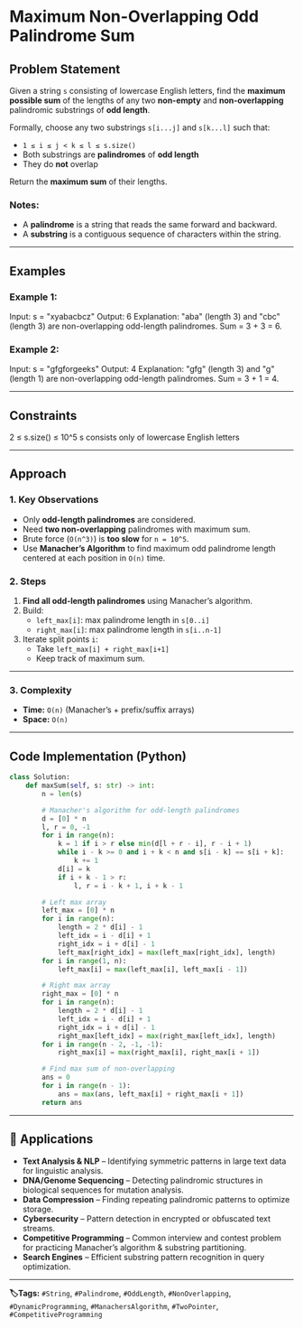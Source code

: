 # Maximum Non-Overlapping Odd Palindrome Sum

## Problem Statement
Given a string `s` consisting of lowercase English letters, find the **maximum possible sum** of the lengths of any two **non-empty** and **non-overlapping** palindromic substrings of **odd length**.

Formally, choose any two substrings `s[i...j]` and `s[k...l]` such that:

- `1 ≤ i ≤ j < k ≤ l ≤ s.size()`
- Both substrings are **palindromes** of **odd length**
- They do **not** overlap

Return the **maximum sum** of their lengths.

### Notes:
- A **palindrome** is a string that reads the same forward and backward.
- A **substring** is a contiguous sequence of characters within the string.

---

## Examples

### Example 1:
Input:  s = "xyabacbcz" Output: 6 Explanation: "aba" (length 3) and "cbc" (length 3) are non-overlapping odd-length palindromes. Sum = 3 + 3 = 6.

### Example 2:

Input:  s = "gfgforgeeks" Output: 4 Explanation: "gfg" (length 3) and "g" (length 1) are non-overlapping odd-length palindromes. Sum = 3 + 1 = 4.

---

## Constraints

2 ≤ s.size() ≤ 10^5 s consists only of lowercase English letters

---

## Approach

### 1. Key Observations
- Only **odd-length palindromes** are considered.
- Need **two non-overlapping** palindromes with maximum sum.
- Brute force (`O(n^3)`) is **too slow** for `n = 10^5`.
- Use **Manacher’s Algorithm** to find maximum odd palindrome length centered at each position in `O(n)` time.

### 2. Steps
1. **Find all odd-length palindromes** using Manacher’s algorithm.
2. Build:
   - `left_max[i]`: max palindrome length in `s[0..i]`
   - `right_max[i]`: max palindrome length in `s[i..n-1]`
3. Iterate split points `i`:
   - Take `left_max[i] + right_max[i+1]`
   - Keep track of maximum sum.
---
### 3. Complexity
- **Time:** `O(n)` (Manacher’s + prefix/suffix arrays)
- **Space:** `O(n)`

---

## Code Implementation (Python)

```python
class Solution:
    def maxSum(self, s: str) -> int:
        n = len(s)

        # Manacher's algorithm for odd-length palindromes
        d = [0] * n
        l, r = 0, -1
        for i in range(n):
            k = 1 if i > r else min(d[l + r - i], r - i + 1)
            while i - k >= 0 and i + k < n and s[i - k] == s[i + k]:
                k += 1
            d[i] = k
            if i + k - 1 > r:
                l, r = i - k + 1, i + k - 1

        # Left max array
        left_max = [0] * n
        for i in range(n):
            length = 2 * d[i] - 1
            left_idx = i - d[i] + 1
            right_idx = i + d[i] - 1
            left_max[right_idx] = max(left_max[right_idx], length)
        for i in range(1, n):
            left_max[i] = max(left_max[i], left_max[i - 1])

        # Right max array
        right_max = [0] * n
        for i in range(n):
            length = 2 * d[i] - 1
            left_idx = i - d[i] + 1
            right_idx = i + d[i] - 1
            right_max[left_idx] = max(right_max[left_idx], length)
        for i in range(n - 2, -1, -1):
            right_max[i] = max(right_max[i], right_max[i + 1])

        # Find max sum of non-overlapping
        ans = 0
        for i in range(n - 1):
            ans = max(ans, left_max[i] + right_max[i + 1])
        return ans

```
---

## 📌 Applications

- **Text Analysis & NLP** – Identifying symmetric patterns in large text data for linguistic analysis.
- **DNA/Genome Sequencing** – Detecting palindromic structures in biological sequences for mutation analysis.
- **Data Compression** – Finding repeating palindromic patterns to optimize storage.
- **Cybersecurity** – Pattern detection in encrypted or obfuscated text streams.
- **Competitive Programming** – Common interview and contest problem for practicing Manacher’s algorithm & substring partitioning.
- **Search Engines** – Efficient substring pattern recognition in query optimization.
---
**🏷️Tags:** `#String`, `#Palindrome`, `#OddLength`, `#NonOverlapping`, `#DynamicProgramming`, `#ManachersAlgorithm`, `#TwoPointer`, `#CompetitiveProgramming`
